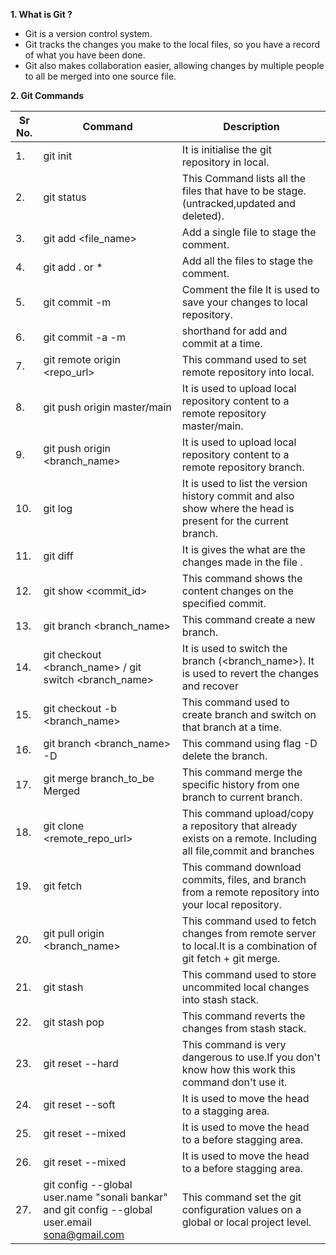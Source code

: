 **1. What is Git ?**
- Git is a version control system.
- Git tracks the changes you make to the local files, so you have a record of what you have been done.
- Git also makes collaboration easier, allowing changes by multiple people to all be merged into one source file. 


**2. Git Commands**

|Sr No.| Command |Description|
|----| ------ | ------ |
|1.  | git init | It is initialise the git repository in local. |
|2.  | git status | This Command lists all the files that have to be stage.(untracked,updated and deleted). |
|3.  | git add <file_name> | Add a single file to stage the comment. |
|4.  | git add . or * | Add all the files to stage the comment. |
|5.  | git commit -m |Comment the file It is used to save your changes to local repository. |
|6.  | git commit -a -m  | shorthand for add and commit at a time. |
|7.  | git remote origin <repo_url> | This command used to set remote repository into local. |
|8.  | git push origin master/main | It is used to upload local repository content to a remote repository master/main.|
|9.  | git push origin <branch_name> | It is used to upload local repository content to a remote repository branch.|
|10.  | git log  | It is used to list the version history commit and also show where the head is present for the current branch. |
|11.  | git diff  | It is gives the what are the changes made in the file .|
|12.  |git show <commit_id> | This command shows the content changes on the specified commit. |
|13.  | git branch <branch_name>  | This command create a new branch.|
|14.  | git checkout <branch_name> / git switch <branch_name> |It is used  to switch the branch (<branch_name>). It is used to revert the changes and recover|
|15.  | git checkout -b <branch_name> | This command used to create branch and switch on that branch at a time.|
|16.   |git branch <branch_name> -D |This command using flag -D delete the branch.|
|17.  | git merge branch_to_be Merged   |This command merge the specific history from one branch to current branch.|
|18.  | git clone <remote_repo_url>  |This command upload/copy a repository that already exists on a remote. Including all file,commit and branches |
|19.   |git fetch|This command download commits, files, and branch from a remote repository into your local repository.|
|20.  | git pull origin <branch_name> |This command used to fetch changes from remote server to local.It is a combination of git fetch + git merge.|
|21.  | git stash  |This command used to store uncommited local changes into stash stack. |
|22.  |git stash pop|This command reverts the changes from stash stack.|
|23.  |git reset --hard|This command is very dangerous to use.If you don't know how this work this command don't use it.|
|24.  |git reset --soft|It is used to move the head to a stagging area.|
|25.  |git reset --mixed|It is used to move the head to a before stagging area.|
|26.  |git reset --mixed|It is used to move the head to a before stagging area.|
|27.  |git config --global user.name "sonali bankar"  and   git config --global user.email sona@gmail.com|This command set the git configuration values on a global or local project level.|
     
